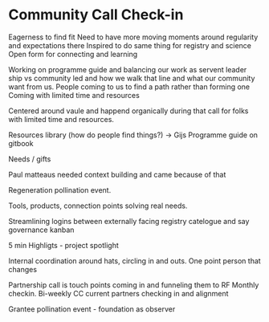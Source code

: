 # Community Call Check-in

Eagerness to find fit
Need to have more moving moments around regularity and expectations there
Inspired to do same thing for registry and science
Open form for connecting and learning

Working on programme guide and balancing our work as servent leader ship vs community led and how we walk that line and what our community want from us.
People coming to us to find a path rather than forming one
Coming with limited time and resources

Centered around vaule and happend organically during that call for folks with limited time and resources. 

Resources library (how do people find things?) -> Gijs
Programme guide on gitbook

Needs / gifts

Paul matteaus needed context building and came because of that

Regeneration pollination event.

Tools, products, connection points solving real needs.

Streamlining logins between externally facing registry catelogue and say governance kanban

5 min Highligts - project spotlight

Internal coordination around hats, circling in and outs. One point person that changes 

Partnership call is touch points coming in and funneling them to RF Monthly checkin.
Bi-weekly CC current partners checking in and alignment

Grantee pollination event - foundation as observer 
